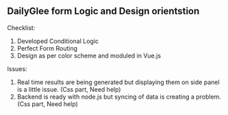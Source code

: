 ## DailyGlee form Logic and Design orientstion

Checklist: 
1. Developed Conditional Logic
2. Perfect Form Routing
3. Design as per color scheme and moduled in Vue.js


Issues: 
1. Real time results are being generated but displaying them on side panel is a little issue. (Css part, Need help)
2. Backend is ready with node.js but syncing of data is creating a problem. (Css part, Need help)

